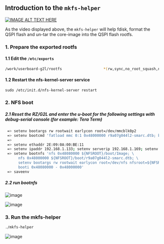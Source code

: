 ## Introduction to the `mkfs-helper`

[![IMAGE ALT TEXT HERE](https://img.youtube.com/vi/MMLUCpsnm1s/0.jpg)](https://www.youtube.com/watch?v=MMLUCpsnm1s)

As the video displayed above, the `mkfs-helper` will help fdisk, format the QSPI flash and un-tar the core-image into the QSPI flash rootfs. 

### 1. Prepare the exported rootfs

#### 1.1 Edit the `/etc/exports`

```bash
/work/userboard-g2l/rootfs                   *(rw,sync,no_root_squash,no_subtree_check)
```

#### 1.2 Restart the nfs-kernel-server service

```
sudo /etc/init.d/nfs-kernel-server restart
```

### 2. NFS boot

##### 2.1 Reset the RZ/G2L and enter the u-boot for the following settings with debug-serial console (for example: Tera Term)

```bash
 => setenv bootargs rw rootwait earlycon root=/dev/mmcblk0p2
 => setenv bootcmd 'fatload mmc 0:1 0x48000000 r9a07g044l2-smarc.dtb; booti 0x48080000 - 0x48000000'
 => 
 => setenv ethaddr 2E:09:0A:00:BE:11
 => setenv ipaddr 192.168.1.133; setenv serverip 192.168.1.169; setenv NFSROOT ${serverip}:/work/userboard-vlp/rootfs
 => setenv bootnfs 'nfs 0x48080000 ${NFSROOT}/boot/Image; \
      nfs 0x48000000 ${NFSROOT}/boot/r9a07g044l2-smarc.dtb; \
      setenv bootargs rw rootwait earlycon root=/dev/nfs nfsroot=${NFSROOT} ip=dhcp; \
      booti 0x48080000 - 0x48000000'
 => saveenv
```

##### 2.2 run bootnfs

![image](https://user-images.githubusercontent.com/33512027/179456557-19bd2d5d-478c-439b-8dcb-1fc6fada55cb.png)

![image](https://user-images.githubusercontent.com/33512027/179456817-eaf23cc4-e119-42c4-993a-c51075c2660e.png)

### 3. Run the mkfs-helper

```bash
./mkfs-helper
```

![image](https://user-images.githubusercontent.com/33512027/179457455-3537bbfc-b36a-453e-b22c-77fcc5747fe5.png)






